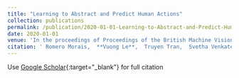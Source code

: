 ```yaml
---
title: "Learning to Abstract and Predict Human Actions"
collection: publications
permalink: /publication/2020-01-01-Learning-to-Abstract-and-Predict-Human-Actions
date: 2020-01-01
venue: 'In the proceedings of Proceedings of the British Machine Vision Conference (BMVC)'
citation: ' Romero Morais,  **Vuong Le**,  Truyen Tran,  Svetha Venkatesh, &quot;Learning to Abstract and Predict Human Actions.&quot; In the proceedings of Proceedings of the British Machine Vision Conference (BMVC), 2020.'
---
```

Use [Google Scholar](https://scholar.google.com/scholar?q=Learning+to+Abstract+and+Predict+Human+Actions){:target="_blank"} for full citation